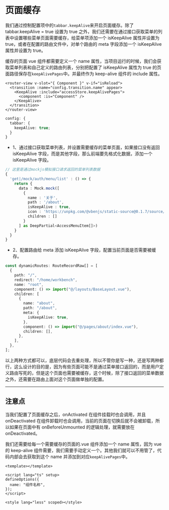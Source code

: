 # 页面缓存

我们通过控制配置项中的`tabbar.keepAlive`来开启页面缓存。除了 tabbar.keepAlive = true 设置为 true 之外，我们还需要在通过接口获取菜单的列表中设置哪些菜单页面需要缓存，给菜单项添加一个 isKeepAlive 属性并设置为 true，或者在配置的路由文件中，对单个路由的 meta 字段添加一个 isKeepAlive 属性并设置为 true。

缓存的页面 vue 组件都需要定义一个 name 属性，当项目运行的时候，我们会获取菜单列表和自己定义的路由列表，分别把配置了 isKeepAlive 属性为 true 的页面路径保存在`keepAlivePages`中。并最终作为 keep-alive 组件的 include 属性。

```vue
<router-view v-slot="{ Component }" v-if="isReload">
  <transition :name="config.transition.name" appear>
    <KeepAlive :include="accessStore.keepAlivePages">
      <component :is="Component" />
    </KeepAlive>
  </transition>
</router-view>
```

```ts
config: {
  tabbar: {
    keepAlive: true;
  }
}
```

- 1、通过接口获取菜单列表，并设置需要缓存的菜单页面，如果接口没有返回 isKeepAlive 字段，而是其他字段，那么前端要先格式化数据，添加一个 isKeepAlive 字段。

```ts
// 这里是通过mockjs模拟接口请求返回的菜单列表数据
{
  'get|/mock/auth/menu/list' : () => {
    return {
      data : Mock.mock([
        {
          name : '关于',
          path : '/about',
          isKeepAlive : true,
          icon : 'https://unpkg.com/@vbenjs/static-source@0.1.7/source/avatar-v1.webp',
          children : []
        }
      ] as DeepPartial<AccessMenuItem[]>)
    }
  }
}
```

- 2、配置路由给 meta 添加 isKeepAlive 字段，配置当前页面是否需要被缓存。

```ts
const dynamicRoutes: RouteRecordRaw[] = [
  {
    path: "/",
    redirect: "/home/workbench",
    name: "root",
    component: () => import("@/layouts/BaseLayout.vue"),
    children: [
      {
        name: "about",
        path: "/about",
        meta: {
          isKeepAlive: true,
        },
        component: () => import("@/pages/about/index.vue"),
        children: [],
      },
    ],
  },
];
```

以上两种方式都可以，底层代码会去重处理，所以不管你是写一种，还是写两种都行，这么设计的目的是，因为有些页面可能不是通过菜单接口返回的，而是用户定义路由写死的，但是这个页面也需要被缓存，这个时候，除了接口返回的菜单数据之外，还需要在路由上面对这个页面做单独的配置。

---

## 注意点

当我们配置了页面缓存之后，onActivated 在组件挂载时也会调用，并且 onDeactivated 在组件卸载时也会调用，当前的页面在切换后就不会被卸载，所以如果在页面中有 onBeforeUnmounted 的逻辑处理，就需要放在 onDeactivated。

我们还需要给每一个需要缓存的页面的.vue 组件添加一个 name 属性，因为 vue 的 keep-alive 组件需要，我们需要手动定义一个。其他我们就可以不用管了，代码内部会去获取到这个 name 并添加到对应`keepAlivePages`中。

```vue
<template></template>

<script lang="ts" setup>
defineOptions({
  name: "组件名称",
});
</script>

<style lang="less" scoped></style>
```

